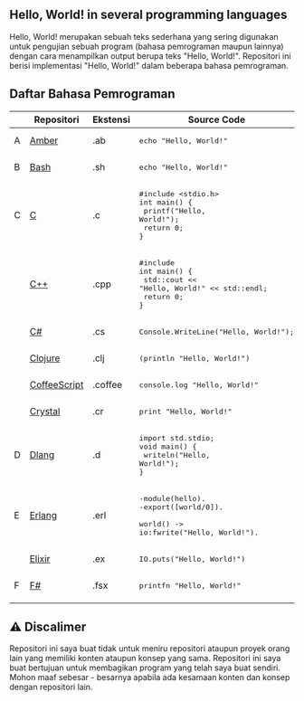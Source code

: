 ## Hello, World! in several programming languages

Hello, World! merupakan sebuah teks sederhana yang sering digunakan untuk pengujian sebuah program (bahasa pemrograman maupun lainnya) dengan cara menampilkan output berupa teks "Hello, World!". Repositori ini berisi implementasi "Hello, World!" dalam beberapa bahasa pemrograman.

## Daftar Bahasa Pemrograman

|     | Repositori                                                                                                           | Ekstensi | Source Code                                                                                                      |
| --- | -------------------------------------------------------------------------------------------------------------------- | -------- | ---------------------------------------------------------------------------------------------------------------- |
| A   | [Amber](https://github.com/codewithfahmi/hello-world-in-several-programming-languages/tree/main/amber)               | .ab      | <pre>echo "Hello, World!"</pre>                                                                                  |
| B   | [Bash](https://github.com/codewithfahmi/hello-world-in-several-programming-languages/tree/main/bash)                 | .sh      | <pre>echo "Hello, World!"</pre>                                                                                  |
| C   | [C](https://github.com/codewithfahmi/hello-world-in-several-programming-languages/tree/main/c)                       | .c       | <pre>#include <stdio.h><br>int main() {<br> printf("Hello, World!");<br> return 0;<br>}</pre>                    |
|     | [C++](https://github.com/codewithfahmi/hello-world-in-several-programming-languages/tree/main/c%2B%2B)               | .cpp     | <pre>#include <iostream><br>int main() {<br> std::cout << "Hello, World!" << std::endl;<br> return 0;<br>}</pre> |
|     | [C#](https://github.com/codewithfahmi/hello-world-in-several-programming-languages/tree/main/c%23)                   | .cs      | <pre>Console.WriteLine("Hello, World!");</pre>                                                                   |
|     | [Clojure](https://github.com/codewithfahmi/hello-world-in-several-programming-languages/tree/main/clojure)           | .clj     | <pre>(println "Hello, World!")</pre>                                                                             |
|     | [CoffeeScript](https://github.com/codewithfahmi/hello-world-in-several-programming-languages/tree/main/coffeescript) | .coffee  | <pre>console.log "Hello, World!"</pre>                                                                           |
|     | [Crystal](https://github.com/codewithfahmi/hello-world-in-several-programming-languages/tree/main/crystal)           | .cr      | <pre>print "Hello, World!"</pre>                                                                                 |
| D   | [Dlang](https://github.com/codewithfahmi/hello-world-in-several-programming-languages/tree/main/d)                   | .d       | <pre>import std.stdio;<br>void main() {<br> writeln("Hello, World!");<br>}                                       |
| E   | [Erlang](https://github.com/codewithfahmi/hello-world-in-several-programming-languages/tree/main/erlang)             | .erl     | <pre>-module(hello).<br>-export([world/0]).<br><br>world() -> io:fwrite("Hello, World!").</pre>                  |
|     | [Elixir](https://github.com/codewithfahmi/hello-world-in-several-programming-languages/tree/main/elixir)             | .ex      | <pre>IO.puts("Hello, World!")</pre>                                                                              |
| F   | [F#](https://github.com/codewithfahmi/hello-world-in-several-programming-languages/tree/main/fsharp)                 | .fsx     | <pre>printfn "Hello, World!"</pre>                                                                               |
|     |

## ⚠️ Discalimer

Repositori ini saya buat tidak untuk meniru repositori ataupun proyek orang lain yang memiliki konten ataupun konsep yang sama. Repositori ini saya buat bertujuan untuk membagikan program yang telah saya buat sendiri. Mohon maaf sebesar - besarnya apabila ada kesamaan konten dan konsep dengan repositori lain.
